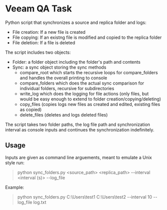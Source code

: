 # Veeam QA Task

Python script that synchronizes a source and replica folder and logs:
- File creation: If a new file is created
- File copying: If an existng file is modified and copied to the replica folder
- File deletion: If a file is deleted

The script includes two objects:
- Folder: a folder object including the folder's path and contents
- Sync: a sync object storing the sync methods
  - compare_root which starts the recursive loops for compare_folders and handles the overall printing to console
  - compare_folders which does the actual sync comparison for individual folders, recursive for subdirectories
  - write_log which does the logging for file actions (only files, but would be easy enough to extend to folder creation/copying/deleting)
  - copy_files (copies logs new files as created and edited, existing files as copied)
  - delete_files (deletes and logs deleted files)

The script takes two folder paths, the log file path and synchronization interval as console inputs and continues the synchronization indefinitely.

## Usage

Inputs are given as command line arguements, meant to emulate a Unix style run:
> python sync_folders.py <source_path> <replica_path> --interval <interval (s)> --log_file <log file path>

Example:
> python sync_folders.py C:\Users\test1 C:\Users\test2 --interval 10 --log_file log.txt
